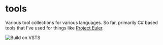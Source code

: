# tools
Various tool collections for various languages. So far, primarily C# based tools that I've used for things like
[Project Euler](https://projecteuler.net/).

![Build on VSTS](https://tompostler.visualstudio.com/_apis/public/build/definitions/59d5d8a6-84be-41a0-b43a-6b99271c20fb/4/badge)
